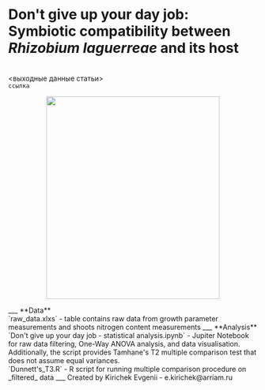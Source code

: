 # Don't give up your day job: Symbiotic compatibility between _Rhizobium laguerreae_ and its host
<br><выходные данные статьи>
<br>`ссылка`
<p align="center">
  <img width="350" height="411" src="[https://github.com/blademoon/Markdown/blob/main/Picture/cat.jpg](https://github.com/blood097/Scientific_materials/blob/4d887aba5eff60a064cc707328014d87156ce899/Don't%20give%20up%20your%20day%20job/pic_plot.png)">
</p>
___
**Data**
<br>`raw_data.xlxs` - table contains raw data from growth parameter measurements and shoots nitrogen content measurements 
___
**Analysis**
<br>`Don't give up your day job - statistical analysis.ipynb` - Jupiter Notebook for raw data filtering, One-Way ANOVA analysis, and data visualisation. Additionally, the script provides Tamhane's T2 multiple comparison test that does not assume equal variances. 
<br>`Dunnett's_T3.R` - R script for running multiple comparison procedure on _filtered_ data
___
Created by Kirichek Evgenii - e.kirichek@arriam.ru

